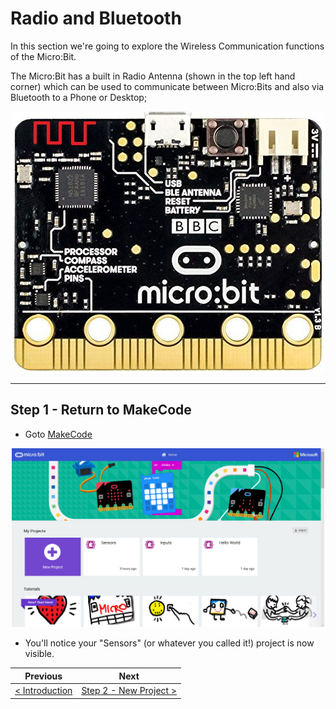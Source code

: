 # Radio and Bluetooth #

In this section we're going to explore the Wireless Communication functions of the Micro:Bit.

The Micro:Bit has a built in Radio Antenna (shown in the top left hand corner) which can be used to communicate between Micro:Bits and also via Bluetooth to a Phone or Desktop;

<p align="center">
    <img src="images/1-radio-antenna.jpg" width="500px" >
</p>

----

## Step 1 - Return to MakeCode ##

- Goto [MakeCode](https://makecode.microbit.org)

<p align="center">
    <img src="images/1-return-to-makecode.jpg" width="500px" >
</p>

- You'll notice your "Sensors" (or whatever you called it!) project is now visible.

| Previous | Next |
| -------- | ---- |
| [< Introduction](/README.md) | [Step 2 - New Project >](2-new-project.md) |
